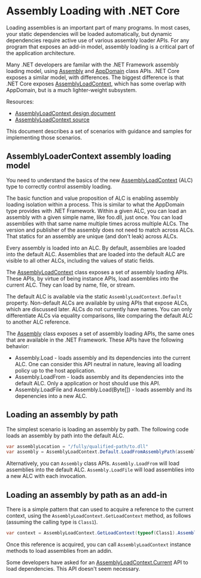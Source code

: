 # Assembly Loading with .NET Core

Loading assemblies is an important part of many programs. In most cases, your static dependencies will be loaded automatically, but dynamic dependencies require active use of various assembly loader APIs. For any program that exposes an add-in model, assembly loading is a critical part of the application architecture.

Many .NET developers are familar with the .NET Framework assembly loading model, using [Assembly](https://docs.microsoft.com/dotnet/api/system.reflection.assembly?view=netframework-4.7.2) and [AppDomain](https://docs.microsoft.com/dotnet/api/system.appdomain?view=netframework-4.7.2) class APIs. .NET Core exposes a similar model, with differences. The biggest difference is that .NET Core exposes [AssemblyLoadContext](https://docs.microsoft.com/dotnet/api/system.runtime.loader.assemblyloadcontext), which has some overlap with AppDomain, but is a much lighter-weight subsystem.

Resources:

* [AssemblyLoadContext design document](https://github.com/dotnet/coreclr/blob/master/Documentation/design-docs/assemblyloadcontext.md)
* [AssemblyLoadContext source](https://github.com/dotnet/coreclr/blob/master/src/System.Private.CoreLib/src/System/Runtime/Loader/AssemblyLoadContext.cs)

This document describes a set of scenarios with guidance and samples for implementing those scenarios.

## AssemblyLoaderContext assembly loading model

You need to understand the basics of the new [AssemblyLoadContext](https://docs.microsoft.com/dotnet/api/system.runtime.loader.assemblyloadcontext) (ALC) type to correctly control assembly loading.

The basic function and value proposition of ALC is enabling assembly loading isolation within a process. This is similar to what the AppDomain type provides with .NET Framework. Within a given ALC, you can load an assembly with a given simple name, like foo.dll, just once. You can load assemblies with that same name multiple times across multiple ALCs. The version and publisher of the assembly does not need to match across ALCs. That statics for an assembly are unique (and don't leak) across ALCs.

Every assembly is loaded into an ALC. By default, assemblies are loaded into the default ALC. Assemblies that are loaded into the default ALC are visible to all other ALCs, including the values of static fields.

The [AssemblyLoadContext](https://docs.microsoft.com/dotnet/api/system.runtime.loader.assemblyloadcontext) class exposes a set of assembly loading APIs. These APIs, by virtue of being instance APIs, load assemblies into the current ALC. They can load by name, file, or stream.

The default ALC is available via the static `AssemblyLoadContext.Default` property. Non-default ALCs are available by using APIs that expose ALCs, which are discussed later. ALCs do not currently have names. You can only differentiate ALCs via equality comparisons, like comparing the default ALC to another ALC reference.

The [Assembly](https://docs.microsoft.com/dotnet/api/system.reflection.assembly?view=netcore-2.1) class exposes a set of assembly loading APIs, the same ones that are available in the .NET Framework. These APIs have the following behavior:

* Assembly.Load - loads assembly and its dependencies into the current ALC. One can consider this API neutral in nature, leaving all loading policy up to the host application.
* Assembly.LoadFrom - loads assembly and its dependencies into the default ALC. Only a application or host should use this API.
* Assembly.LoadFile and Assembly.Load(Byte[]) - loads assembly and its depenencies into a new ALC.

## Loading an assembly by path

The simplest scenario is loading an assembly by path. The following code loads an assembly by path into the default ALC.

```csharp
var assemblyLocation = "/fully/qualified-path/to.dll"
var assembly = AssemblyLoadContext.Default.LoadFromAssemblyPath(assemblyLocation);
```

Alternatively, you can `Assembly` class APIs. `Assembly.LoadFrom` will load assemblies into the default ALC. `Assembly.LoadFile` will load assemblies into a new ALC with each invocation.

## Loading an assembly by path as an add-in

There is a simple pattern that can used to acquire a reference to the current context, using the `AssemblyLoadContext.GetLoadContext` method, as follows (assuming the calling type is `Class1`).

```csharp
var context = AssemblyLoadContext.GetLoadContext(typeof(Class1).Assembly);
```

Once this reference is acquired, you can call `AssemblyLoadContext` instance methods to load assemblies from an addin.

Some developers have asked for an [AssemblyLoadContext.Current](https://github.com/dotnet/coreclr/issues/10233) API to load dependencies. This API doesn't seem necessary.
